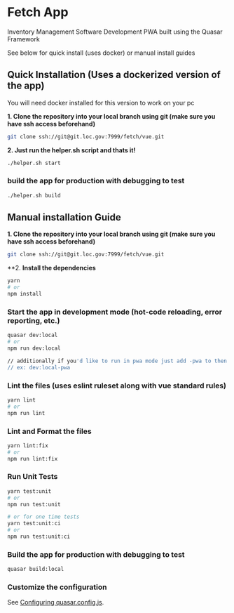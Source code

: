 # Fetch App

Inventory Management Software Development PWA built using the Quasar Framework

See below for quick install (uses docker) or manual install guides



## Quick Installation (Uses a dockerized version of the app)

You will need docker installed for this version to work on your pc

**1. Clone the repository into your local branch using git (make sure you have ssh access beforehand)**

```bash
git clone ssh://git@git.loc.gov:7999/fetch/vue.git
```

**2. Just run the helper.sh script and thats it!**

```bash
./helper.sh start
```

### build the app for production with debugging to test

```bash
./helper.sh build
```

## Manual installation Guide

**1. Clone the repository into your local branch using git (make sure you have ssh access beforehand)**

```bash
git clone ssh://git@git.loc.gov:7999/fetch/vue.git
```

**2. **Install the dependencies**

```bash
yarn
# or
npm install
```

### Start the app in development mode (hot-code reloading, error reporting, etc.)

```bash
quasar dev:local
# or 
npm run dev:local

// additionally if you'd like to run in pwa mode just add -pwa to then end
// ex: dev:local-pwa
```

### Lint the files (uses eslint ruleset along with vue standard rules)

```bash
yarn lint
# or
npm run lint
```

### Lint and Format the files

```bash
yarn lint:fix
# or
npm run lint:fix
```

### Run Unit Tests

```bash
yarn test:unit
# or
npm run test:unit

# or for one time tests
yarn test:unit:ci
# or
npm run test:unit:ci
```

### Build the app for production with debugging to test

```bash
quasar build:local
```

### Customize the configuration

See [Configuring quasar.config.js](https://v2.quasar.dev/quasar-cli-vite/quasar-config-js).
